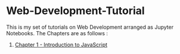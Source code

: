 # Web-Development-Tutorial
This is my set of tutorials on Web Development arranged as Jupyter Notebooks. The Chapters are as follows :
1. [Chapter 1 - Introduction to JavaScript](https://github.com/galaxyeagle/Web-Development-Tutorial/blob/8bf8857e3494c6b83c382041a610ff22fee56bd6/Chap%201%20-%20Introduction.ipynb)
